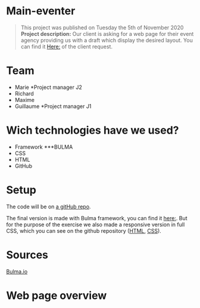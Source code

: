 # Main-eventer
> This project was published on Tuesday the 5th of November 2020
**Project description:**
Our client is asking for a web page for their event agency providing us with a draft which display the desired layout.
You can find it [Here:](https://raw.githubusercontent.com/becodeorg/bxl-hopper-1-25/master/The%20Field/3.HTML%2BCSS/4.main_eventer/wireframe.jpg?token=APNDZOS6X72YST34SRAOLBK7VJFDO) of the client request.

# Team

* Marie      *Project manager J2
* Richard
* Maxime
* Guillaume *Project manager J1


# Wich technologies have we used?

* Framework ***BULMA
* CSS
* HTML
* GitHub

# Setup

The code will be on [a gitHub repo](https://github.com/G-uillaume/Main-eventer).

The final version is made with Bulma framework, you can find it [here:](https://g-uillaume.github.io/Main-eventer). But for the purpose of the exercise we also made a responsive version in full CSS, which you can see on the github repository ([HTML](responsive.html), [CSS](responsive.css)).

# Sources

[Bulma.io](https://bulma.io)

# Web page overview
